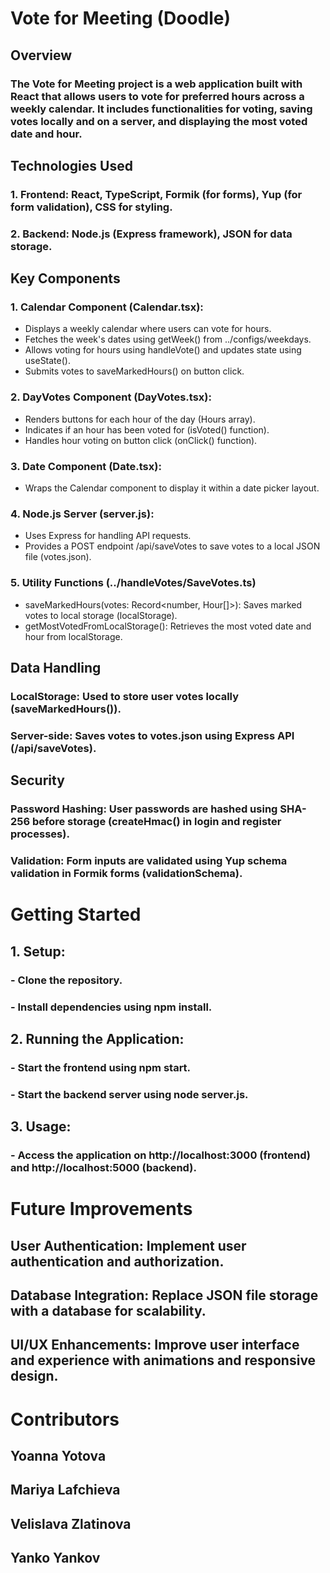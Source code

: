 # Vote for Meeting (Doodle)
## Overview
### The Vote for Meeting project is a web application built with React that allows users to vote for preferred hours across a weekly calendar. It includes functionalities for voting, saving votes locally and on a server, and displaying the most voted date and hour.

## Technologies Used
### 1. Frontend: React, TypeScript, Formik (for forms), Yup (for form validation), CSS for styling.
### 2. Backend: Node.js (Express framework), JSON for data storage.

## Key Components
### 1. Calendar Component (Calendar.tsx):
- Displays a weekly calendar where users can vote for hours.
- Fetches the week's dates using getWeek() from ../configs/weekdays.
- Allows voting for hours using handleVote() and updates state using useState().
- Submits votes to saveMarkedHours() on button click.

### 2. DayVotes Component (DayVotes.tsx):
- Renders buttons for each hour of the day (Hours array).
- Indicates if an hour has been voted for (isVoted() function).
- Handles hour voting on button click (onClick() function).

### 3. Date Component (Date.tsx):
- Wraps the Calendar component to display it within a date picker layout.

### 4. Node.js Server (server.js):
- Uses Express for handling API requests.
- Provides a POST endpoint /api/saveVotes to save votes to a local JSON file (votes.json).

### 5. Utility Functions (../handleVotes/SaveVotes.ts)
- saveMarkedHours(votes: Record<number, Hour[]>): Saves marked votes to local storage (localStorage).
- getMostVotedFromLocalStorage(): Retrieves the most voted date and hour from localStorage.

## Data Handling
### LocalStorage: Used to store user votes locally (saveMarkedHours()).
### Server-side: Saves votes to votes.json using Express API (/api/saveVotes).

## Security
### Password Hashing: User passwords are hashed using SHA-256 before storage (createHmac() in login and register processes).
### Validation: Form inputs are validated using Yup schema validation in Formik forms (validationSchema).

# Getting Started
## 1. Setup:
### - Clone the repository.
### - Install dependencies using npm install.

## 2. Running the Application:
### - Start the frontend using npm start.
### - Start the backend server using node server.js.

## 3. Usage:
### - Access the application on http://localhost:3000 (frontend) and http://localhost:5000 (backend).

# Future Improvements
## User Authentication: Implement user authentication and authorization.
## Database Integration: Replace JSON file storage with a database for scalability.
## UI/UX Enhancements: Improve user interface and experience with animations and responsive design.

# Contributors
## Yoanna Yotova
## Mariya Lafchieva
## Velislava Zlatinova
## Yanko Yankov
